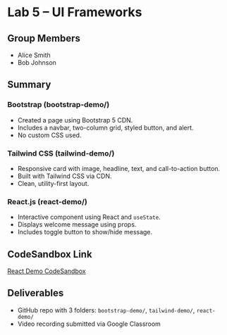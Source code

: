 # Lab 5 – UI Frameworks

## Group Members
- Alice Smith
- Bob Johnson

## Summary

### Bootstrap (bootstrap-demo/)
- Created a page using Bootstrap 5 CDN.
- Includes a navbar, two-column grid, styled button, and alert.
- No custom CSS used.

### Tailwind CSS (tailwind-demo/)
- Responsive card with image, headline, text, and call-to-action button.
- Built with Tailwind CSS via CDN.
- Clean, utility-first layout.

### React.js (react-demo/)
- Interactive component using React and `useState`.
- Displays welcome message using props.
- Includes toggle button to show/hide message.

## CodeSandbox Link
[React Demo CodeSandbox](https://codesandbox.io/p/sandbox/react-new?file=%2Fsrc%2FApp.js)

## Deliverables
- GitHub repo with 3 folders: `bootstrap-demo/`, `tailwind-demo/`, `react-demo/`
- Video recording submitted via Google Classroom
